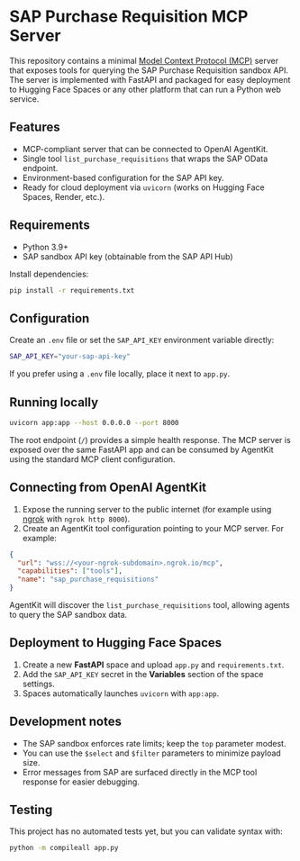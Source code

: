 # SAP Purchase Requisition MCP Server

This repository contains a minimal [Model Context Protocol (MCP)](https://spec.modelcontextprotocol.io/) server that exposes tools for querying the SAP Purchase Requisition sandbox API. The server is implemented with FastAPI and packaged for easy deployment to Hugging Face Spaces or any other platform that can run a Python web service.

## Features

- MCP-compliant server that can be connected to OpenAI AgentKit.
- Single tool `list_purchase_requisitions` that wraps the SAP OData endpoint.
- Environment-based configuration for the SAP API key.
- Ready for cloud deployment via `uvicorn` (works on Hugging Face Spaces, Render, etc.).

## Requirements

- Python 3.9+
- SAP sandbox API key (obtainable from the SAP API Hub)

Install dependencies:

```bash
pip install -r requirements.txt
```

## Configuration

Create an `.env` file or set the `SAP_API_KEY` environment variable directly:

```bash
SAP_API_KEY="your-sap-api-key"
```

If you prefer using a `.env` file locally, place it next to `app.py`.

## Running locally

```bash
uvicorn app:app --host 0.0.0.0 --port 8000
```

The root endpoint (`/`) provides a simple health response. The MCP server is exposed over the same FastAPI app and can be consumed by AgentKit using the standard MCP client configuration.

## Connecting from OpenAI AgentKit

1. Expose the running server to the public internet (for example using [ngrok](https://ngrok.com/) with `ngrok http 8000`).
2. Create an AgentKit tool configuration pointing to your MCP server. For example:

```json
{
  "url": "wss://<your-ngrok-subdomain>.ngrok.io/mcp",
  "capabilities": ["tools"],
  "name": "sap_purchase_requisitions"
}
```

AgentKit will discover the `list_purchase_requisitions` tool, allowing agents to query the SAP sandbox data.

## Deployment to Hugging Face Spaces

1. Create a new **FastAPI** space and upload `app.py` and `requirements.txt`.
2. Add the `SAP_API_KEY` secret in the **Variables** section of the space settings.
3. Spaces automatically launches `uvicorn` with `app:app`.

## Development notes

- The SAP sandbox enforces rate limits; keep the `top` parameter modest.
- You can use the `$select` and `$filter` parameters to minimize payload size.
- Error messages from SAP are surfaced directly in the MCP tool response for easier debugging.

## Testing

This project has no automated tests yet, but you can validate syntax with:

```bash
python -m compileall app.py
```
